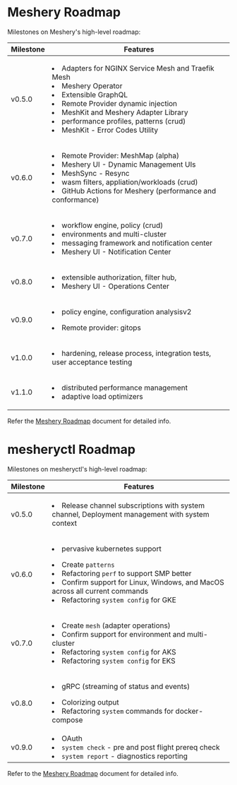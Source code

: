 # Meshery Roadmap

Milestones on Meshery's high-level roadmap:

Milestone | Features
--- | ---
v0.5.0 | <p><li>Adapters for NGINX Service Mesh and Traefik Mesh</li><li>Meshery Operator</li><li>Extensible GraphQL</li><li>Remote Provider dynamic injection</li><li>MeshKit and Meshery Adapter Library</li><li>performance profiles, patterns (crud)</li><li>MeshKit - Error Codes Utility</li></p>
v0.6.0 | <p><li>Remote Provider: MeshMap (alpha)</li><li>Meshery UI - Dynamic Management UIs</li><li>MeshSync - Resync</li><li>wasm filters, appliation/workloads (crud)</li><li>GitHub Actions for Meshery (performance and conformance)</li></p>
v0.7.0 | <p><li>workflow engine, policy (crud)</li><li>environments and multi-cluster</li><li>messaging framework and notification center</li><li>Meshery UI - Notification Center</li></p>
v0.8.0 | <p><li>extensible authorization, filter hub,</li><li>Meshery UI - Operations Center</li></p>
v0.9.0 | <p><li>policy engine, configuration analysisv2</li></p><p><li>Remote provider: gitops</li></p>
v1.0.0 | <p><li>hardening, release process, integration tests, user acceptance testing</li></p>
v1.1.0 | <p><li>distributed performance management</li><li>adaptive load optimizers</li></p>

Refer the [Meshery Roadmap](https://docs.google.com/document/d/1kvcz8jdvFwXmYBBaY2-3fHHUUoy1GJLpZZXuoxZQoOk/edit#) document for detailed info.

# mesheryctl Roadmap

Milestones on mesheryctl's high-level roadmap:

Milestone | Features
--- | ---
v0.5.0 | <p><li>Release channel subscriptions with system channel, Deployment management with system context</li></p>
v0.6.0 | <p><li>pervasive kubernetes support </li> </p><p><li>Create `patterns`</li><li>Refactoring `perf` to support SMP better</li><li>Confirm support for Linux, Windows, and MacOS across all current commands</li><li>Refactoring `system config` for GKE</li></p>
v0.7.0 | <p><li>Create `mesh` (adapter operations)</li><li>Confirm support for environment and multi-cluster</li><li>Refactoring `system config` for AKS</li><li>Refactoring `system config` for EKS</li></p>
v0.8.0 | <p><li>gRPC (streaming of status and events)</li><p><p><li>Colorizing output</li><li>Refactoring `system` commands for docker-compose</li></p>
v0.9.0 | <Li>OAuth</Li><Li>`system check` - pre and post flight prereq check</li><Li>`system report` - diagnostics reporting</li>

Refer to the [Meshery Roadmap](https://docs.google.com/document/d/1kvcz8jdvFwXmYBBaY2-3fHHUUoy1GJLpZZXuoxZQoOk/edit#) document for detailed info.
